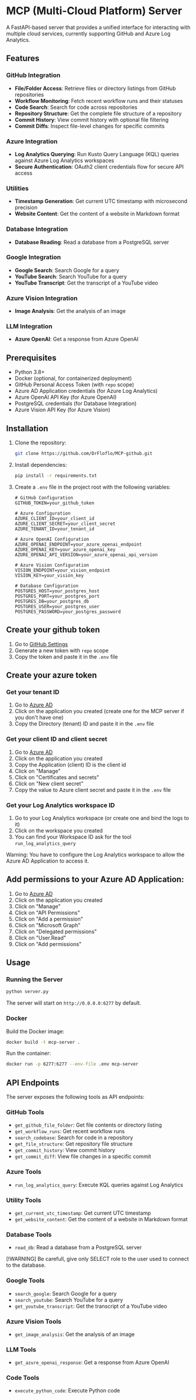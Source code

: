 # MCP (Multi-Cloud Platform) Server

A FastAPI-based server that provides a unified interface for interacting with multiple cloud services, currently supporting GitHub and Azure Log Analytics.

## Features

### GitHub Integration
- **File/Folder Access**: Retrieve files or directory listings from GitHub repositories
- **Workflow Monitoring**: Fetch recent workflow runs and their statuses
- **Code Search**: Search for code across repositories
- **Repository Structure**: Get the complete file structure of a repository
- **Commit History**: View commit history with optional file filtering
- **Commit Diffs**: Inspect file-level changes for specific commits

### Azure Integration
- **Log Analytics Querying**: Run Kusto Query Language (KQL) queries against Azure Log Analytics workspaces
- **Secure Authentication**: OAuth2 client credentials flow for secure API access

### Utilities
- **Timestamp Generation**: Get current UTC timestamp with microsecond precision
- **Website Content**: Get the content of a website in Markdown format

### Database Integration
- **Database Reading**: Read a database from a PostgreSQL server

### Google Integration
- **Google Search**: Search Google for a query
- **YouTube Search**: Search YouTube for a query
- **YouTube Transcript**: Get the transcript of a YouTube video

### Azure Vision Integration
- **Image Analysis**: Get the analysis of an image

### LLM Integration
- **Azure OpenAI**: Get a response from Azure OpenAI

## Prerequisites

- Python 3.8+
- Docker (optional, for containerized deployment)
- GitHub Personal Access Token (with `repo` scope)
- Azure AD Application credentials (for Azure Log Analytics)
- Azure OpenAI API Key (for Azure OpenAI)
- PostgreSQL credentials (for Database Integration)
- Azure Vision API Key (for Azure Vision)

## Installation

1. Clone the repository:
   ```bash
   git clone https://github.com/DrFloflo/MCP-github.git
   ```

2. Install dependencies:
   ```bash
   pip install -r requirements.txt
   ```

3. Create a `.env` file in the project root with the following variables:
   ```env
   # GitHub Configuration
   GITHUB_TOKEN=your_github_token
   
   # Azure Configuration
   AZURE_CLIENT_ID=your_client_id
   AZURE_CLIENT_SECRET=your_client_secret
   AZURE_TENANT_ID=your_tenant_id

   # Azure OpenAI Configuration
   AZURE_OPENAI_ENDPOINT=your_azure_openai_endpoint
   AZURE_OPENAI_KEY=your_azure_openai_key
   AZURE_OPENAI_API_VERSION=your_azure_openai_api_version

   # Azure Vision Configuration
   VISION_ENDPOINT=your_vision_endpoint
   VISION_KEY=your_vision_key

   # Database Configuration
   POSTGRES_HOST=your_postgres_host
   POSTGRES_PORT=your_postgres_port
   POSTGRES_DB=your_postgres_db
   POSTGRES_USER=your_postgres_user
   POSTGRES_PASSWORD=your_postgres_password
   
   ```

## Create your github token

1. Go to [GitHub Settings](https://github.com/settings/tokens)
2. Generate a new token with `repo` scope
3. Copy the token and paste it in the `.env` file

## Create your azure token

### Get your tenant ID

1. Go to [Azure AD](https://portal.azure.com/#view/Microsoft_AAD_RegisteredApps/ApplicationsListBlade)
2. Click on the application you created (create one for the MCP server if you don't have one)
3. Copy the Directory (tenant) ID and paste it in the `.env` file

### Get your client ID and client secret

1. Go to [Azure AD](https://portal.azure.com/#view/Microsoft_AAD_RegisteredApps/ApplicationsListBlade)
2. Click on the application you created
3. Copy the Application (client) ID is the client id
4. Click on "Manage"
5. Click on "Certificates and secrets"
6. Click on "New client secret"
7. Copy the value to Azure client secret and paste it in the `.env` file

### Get your Log Analytics workspace ID

1. Go to your Log Analytics workspace (or create one and bind the logs to it)
2. Click on the workspace you created
3. You can find your Workspace ID ask for the tool `run_log_analytics_query`

Warning: You have to configure the Log Analytics workspace to allow the Azure AD Application to access it.

## Add permissions to your Azure AD Application:

1. Go to [Azure AD](https://portal.azure.com/#view/Microsoft_AAD_RegisteredApps/ApplicationsListBlade)
2. Click on the application you created
3. Click on "Manage"
4. Click on "API Permissions"
5. Click on "Add a permission"
6. Click on "Microsoft Graph"
7. Click on "Delegated permissions"
8. Click on "User.Read"
9. Click on "Add permissions"

## Usage

### Running the Server

```bash
python server.py
```

The server will start on `http://0.0.0.0:6277` by default.

### Docker

Build the Docker image:
```bash
docker build -t mcp-server .
```

Run the container:
```bash
docker run -p 6277:6277 --env-file .env mcp-server
```

## API Endpoints

The server exposes the following tools as API endpoints:

### GitHub Tools
- `get_github_file_folder`: Get file contents or directory listing
- `get_workflow_runs`: Get recent workflow runs
- `search_codebase`: Search for code in a repository
- `get_file_structure`: Get repository file structure
- `get_commit_history`: View commit history
- `get_commit_diff`: View file changes in a specific commit

### Azure Tools
- `run_log_analytics_query`: Execute KQL queries against Log Analytics

### Utility Tools
- `get_current_utc_timestamp`: Get current UTC timestamp
- `get_website_content`: Get the content of a website in Markdown format

### Database Tools
- `read_db`: Read a database from a PostgreSQL server

[!WARNING]
Be carefull, give only SELECT role to the user used to connect to the database.

### Google Tools
- `search_google`: Search Google for a query
- `search_youtube`: Search YouTube for a query
- `get_youtube_transcript`: Get the transcript of a YouTube video

### Azure Vision Tools
- `get_image_analysis`: Get the analysis of an image

### LLM Tools
- `get_azure_openai_response`: Get a response from Azure OpenAI

### Code Tools
- `execute_python_code`: Execute Python code

